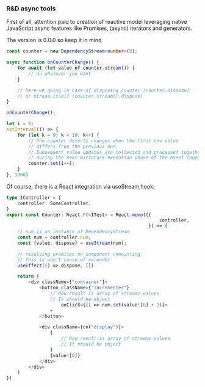 ### R&D async tools ###

First of all, attention paid to creation of reactive model
leveraging native JavaScript async features like Promises, (async) iterators
and generators.

The version is 0.0.0 so keep it in mind

```typescript
const counter = new DependencyStream<number>(0);

async function onCounterChange() {
    for await (let value of counter.stream()) {
        // do whatever you want
    }

    // here we going in case of disposing counter (counter.dispose)
    // or stream itself (counter.stream().dispose)
}

onCounterChange();

let i = 0;
setInterval(() => {
    for (let k = 0; k < 10; k++) {
        // The counter detects changes when the first new value 
        // differs from the previous one. 
        // Subsequent value updates are collected and processed together
        // during the next microtask execution phase of the event loop.
        counter.set(i++);
    }
}, 1000)
```

Of course, there is a React integration via useStream hook:

```typescript jsx
type IController = {
    controller: SomeController,
}
export const Counter: React.FC<ITest> = React.memo(({
                                                        controller,
                                                    }) => {
    // num is an instance of DependencyStream
    const num = controller.num;
    const {value, dispose} = useStream(num);

    // resolving promises on component unmounting
    // This is won't cause of rerender
    useEffect(() => dispose, [])

    return (
        <div className={"container"}>
            <button className={"incrementer"}
                // Now result is array of streams values
                // It should be object
                    onClick={() => num.set(value![0] + 1)}>
                +
            </button>

            <div className={cn("display")}>
                {
                    // Now result is array of streams values
                    // It should be object                    
                }
                {value![0]}
            </div>
        </div>
    )
})
```